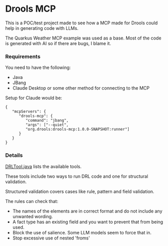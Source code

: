 # Drools MCP

This is a POC/test project made to see how a MCP made for Drools could help in generating code with LLMs.

The Quarkus Weather MCP example was used as a base. Most of the code is generated with AI so if there are bugs, I blame it.

### Requirements
You need to have the following:
* Java
* JBang
* Claude Desktop or some other method for connecting to the MCP

Setup for Claude would be:


    {
       "mcpServers": {
          "drools-mcp": {
             "command": "jbang",
             "args": ["--quiet",
             "org.drools:drools-mcp:1.0.0-SNAPSHOT:runner"]
          }
       }
    }

### Details
[DRLTool.java](src/main/java/org/drools/DRLTool.java) lists the available tools.

These tools include two ways to run DRL code and one for structural validation.

Structured validation covers cases like rule, pattern and field validation.

The rules can check that:
* The names of the elements are in correct format and do not include any unwanted wording.
* A fact type has an existing field and you want to prevent that from being used.
* Block the use of salience. Some LLM models seem to force that in.
* Stop excessive use of nested 'froms'

